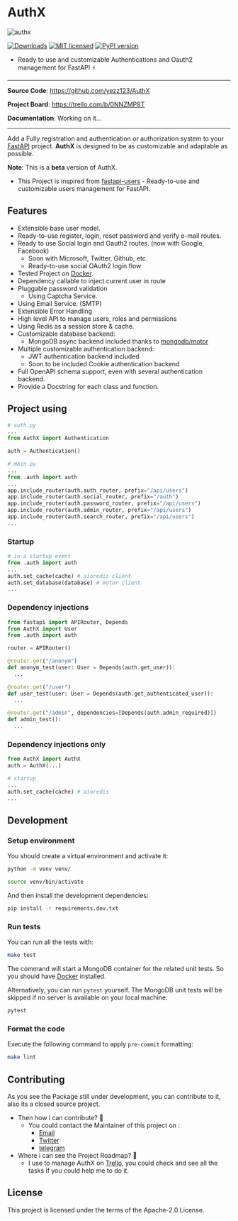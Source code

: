 # AuthX

![authx](https://user-images.githubusercontent.com/52716203/136656260-41e4dfd6-a20b-4cc9-bef8-66d8137607fe.png)

[![Downloads](https://pepy.tech/badge/authx/month)](https://pepy.tech/project/authx)
[![MIT licensed](https://img.shields.io/github/license/yezz123/AuthX)](https://raw.githubusercontent.com/yezz123/AuthX/main/LICENSE)
[![PyPI version](https://badge.fury.io/py/AuthX.svg)](https://badge.fury.io/py/AuthX)

- Ready to use and customizable Authentications and Oauth2 management for FastAPI ⚡

---

**Source Code**: <https://github.com/yezz123/AuthX>

**Project Board**: <https://trello.com/b/0NNZMP8T>

**Documentation**: Working on it...

---

Add a Fully registration and authentication or authorization system to your [FastAPI](https://fastapi.tiangolo.com/) project. **AuthX** is designed to be as customizable and adaptable as possible.

__Note__: This is a **beta** version of AuthX.

- This Project is inspired from [fastapi-users](https://github.com/fastapi-users/fastapi-users) - Ready-to-use and customizable users management for FastAPI.

## Features

- Extensible base user model.
- Ready-to-use register, login, reset password and verify e-mail routes.
- Ready to use Social login and Oauth2 routes. (now with Google, Facebook)
  - Soon with Microsoft, Twitter, Github, etc.
  - Ready-to-use social OAuth2 login flow
- Tested Project on [Docker](https://docker.com/).
- Dependency callable to inject current user in route
- Pluggable password validation
  - Using Captcha Service.
- Using Email Service. (SMTP)
- Extensible Error Handling
- High level API to manage users, roles and permissions
- Using Redis as a session store & cache.
- Customizable database backend:
  - MongoDB async backend included thanks to [mongodb/motor](https://github.com/mongodb/motor)
- Multiple customizable authentication backend:
  - JWT authentication backend included
  - Soon to be included Cookie authentication backend
- Full OpenAPI schema support, even with several authentication backend.
- Provide a Docstring for each class and function.

## Project using

```python
# auth.py
...
from AuthX import Authentication

auth = Authentication()

# main.py
...
from .auth import auth
...
app.include_router(auth.auth_router, prefix="/api/users")
app.include_router(auth.social_router, prefix="/auth")
app.include_router(auth.password_router, prefix="/api/users")
app.include_router(auth.admin_router, prefix="/api/users")
app.include_router(auth.search_router, prefix="/api/users")
...
```

### Startup

```python
# in a startup event
from .auth import auth
...
auth.set_cache(cache) # aioredis client
auth.set_database(database) # motor client
...
```

### Dependency injections

```python
from fastapi import APIRouter, Depends
from AuthX import User
from .auth import auth

router = APIRouter()

@router.get("/anonym")
def anonym_test(user: User = Depends(auth.get_user)):
  ...

@router.get("/user")
def user_test(user: User = Depends(auth.get_authenticated_user)):
  ...

@router.get("/admin", dependencies=[Depends(auth.admin_required)])
def admin_test():
  ...

```

### Dependency injections only

```python
from AuthX import AuthX
auth = AuthX(...)

# startup
...
auth.set_cache(cache) # aioredis
...
```

## Development

### Setup environment

You should create a virtual environment and activate it:

```bash
python -m venv venv/
```

```bash
source venv/bin/activate
```

And then install the development dependencies:

```bash
pip install -r requirements.dev.txt
```

### Run tests

You can run all the tests with:

```bash
make test
```

The command will start a MongoDB container for the related unit tests. So you should have [Docker](https://www.docker.com/get-started) installed.

Alternatively, you can run `pytest` yourself. The MongoDB unit tests will be skipped if no server is available on your local machine:

```bash
pytest
```

### Format the code

Execute the following command to apply `pre-commit` formatting:

```bash
make lint
```

## Contributing

As you see the Package still under development, you can contribute to it, also its a closed source project.

- Then how i can contribute? 🤔
  - You could contact the Maintainer of this project on :
    - [Email](mailto:yasserth19@gmail.com)
    - [Twitter](https://twitter.com/THyasser1)
    - [telegram](https://t.me/yezz123)
- Where i can see the Project Roadmap? 🤔
  - I use to manage AuthX on [Trello](https://trello.com/b/0NNZMP8T), you could check and see all the tasks if you could help me to do it.

## License

This project is licensed under the terms of the Apache-2.0 License.
